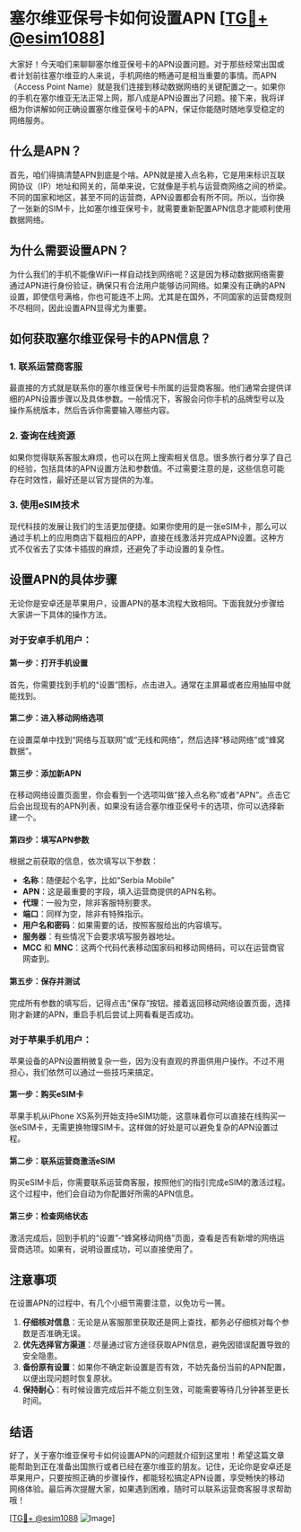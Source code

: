 # 塞尔维亚保号卡如何设置APN [[TG💪+ @esim1088](https://t.me/s/esim1088)]

大家好！今天咱们来聊聊塞尔维亚保号卡的APN设置问题。对于那些经常出国或者计划前往塞尔维亚的人来说，手机网络的畅通可是相当重要的事情。而APN（Access Point Name）就是我们连接到移动数据网络的关键配置之一。如果你的手机在塞尔维亚无法正常上网，那八成是APN设置出了问题。接下来，我将详细为你讲解如何正确设置塞尔维亚保号卡的APN，保证你能随时随地享受稳定的网络服务。

## 什么是APN？

首先，咱们得搞清楚APN到底是个啥。APN就是接入点名称，它是用来标识互联网协议（IP）地址和网关的，简单来说，它就像是手机与运营商网络之间的桥梁。不同的国家和地区，甚至不同的运营商，APN设置都会有所不同。所以，当你换了一张新的SIM卡，比如塞尔维亚保号卡，就需要重新配置APN信息才能顺利使用数据网络。

## 为什么需要设置APN？

为什么我们的手机不能像WiFi一样自动找到网络呢？这是因为移动数据网络需要通过APN进行身份验证，确保只有合法用户能够访问网络。如果没有正确的APN设置，即使信号满格，你也可能连不上网。尤其是在国外，不同国家的运营商规则不尽相同，因此设置APN显得尤为重要。

## 如何获取塞尔维亚保号卡的APN信息？

### 1. **联系运营商客服**
   最直接的方式就是联系你的塞尔维亚保号卡所属的运营商客服。他们通常会提供详细的APN设置步骤以及具体参数。一般情况下，客服会问你手机的品牌型号以及操作系统版本，然后告诉你需要输入哪些内容。

### 2. **查询在线资源**
   如果你觉得联系客服太麻烦，也可以在网上搜索相关信息。很多旅行者分享了自己的经验，包括具体的APN设置方法和参数值。不过需要注意的是，这些信息可能存在时效性，最好还是以官方提供的为准。

### 3. **使用eSIM技术**
   现代科技的发展让我们的生活更加便捷。如果你使用的是一张eSIM卡，那么可以通过手机上的应用商店下载相应的APP，直接在线激活并完成APN设置。这种方式不仅省去了实体卡插拔的麻烦，还避免了手动设置的复杂性。

## 设置APN的具体步骤

无论你是安卓还是苹果用户，设置APN的基本流程大致相同。下面我就分步骤给大家讲一下具体的操作方法。

### 对于安卓手机用户：

#### 第一步：打开手机设置
   首先，你需要找到手机的“设置”图标，点击进入。通常在主屏幕或者应用抽屉中就能找到。

#### 第二步：进入移动网络选项
   在设置菜单中找到“网络与互联网”或“无线和网络”，然后选择“移动网络”或“蜂窝数据”。

#### 第三步：添加新APN
   在移动网络设置页面里，你会看到一个选项叫做“接入点名称”或者“APN”。点击它后会出现现有的APN列表，如果没有适合塞尔维亚保号卡的选项，你可以选择新建一个。

#### 第四步：填写APN参数
   根据之前获取的信息，依次填写以下参数：
   - **名称**：随便起个名字，比如“Serbia Mobile”
   - **APN**：这是最重要的字段，填入运营商提供的APN名称。
   - **代理**：一般为空，除非客服特别要求。
   - **端口**：同样为空，除非有特殊指示。
   - **用户名和密码**：如果需要的话，按照客服给出的内容填写。
   - **服务器**：有些情况下会要求填写服务器地址。
   - **MCC** 和 **MNC**：这两个代码代表移动国家码和移动网络码，可以在运营商官网查到。

#### 第五步：保存并测试
   完成所有参数的填写后，记得点击“保存”按钮。接着返回移动网络设置页面，选择刚才新建的APN，重启手机后尝试上网看看是否成功。

### 对于苹果手机用户：

苹果设备的APN设置稍微复杂一些，因为没有直观的界面供用户操作。不过不用担心，我们依然可以通过一些技巧来搞定。

#### 第一步：购买eSIM卡
   苹果手机从iPhone XS系列开始支持eSIM功能，这意味着你可以直接在线购买一张eSIM卡，无需更换物理SIM卡。这样做的好处是可以避免复杂的APN设置过程。

#### 第二步：联系运营商激活eSIM
   购买eSIM卡后，你需要联系运营商客服，按照他们的指引完成eSIM的激活过程。这个过程中，他们会自动为你配置好所需的APN信息。

#### 第三步：检查网络状态
   激活完成后，回到手机的“设置”-“蜂窝移动网络”页面，查看是否有新增的网络运营商选项。如果有，说明设置成功，可以直接使用了。

## 注意事项

在设置APN的过程中，有几个小细节需要注意，以免功亏一篑。

1. **仔细核对信息**：无论是从客服那里获取还是网上查找，都务必仔细核对每个参数是否准确无误。
2. **优先选择官方渠道**：尽量通过官方途径获取APN信息，避免因错误配置导致的安全隐患。
3. **备份原有设置**：如果你不确定新设置是否有效，不妨先备份当前的APN配置，以便出现问题时恢复原状。
4. **保持耐心**：有时候设置完成后并不能立刻生效，可能需要等待几分钟甚至更长时间。

## 结语

好了，关于塞尔维亚保号卡如何设置APN的问题就介绍到这里啦！希望这篇文章能帮助到正在准备出国旅行或者已经在塞尔维亚的朋友。记住，无论你是安卓还是苹果用户，只要按照正确的步骤操作，都能轻松搞定APN设置，享受畅快的移动网络体验。最后再次提醒大家，如果遇到困难，随时可以联系运营商客服寻求帮助哦！

[[TG💪+ @esim1088](https://t.me/s/esim1088) ![Image](https://i.postimg.cc/4NQfJmqS/Snipaste-2025-05-13-00-14-12.png)]